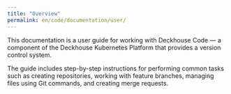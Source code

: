 ```yaml
---
title: "Overview"
permalink: en/code/documentation/user/
---
```


This documentation is a user guide for working with Deckhouse Code — a component of the Deckhouse Kubernetes Platform that provides a version control system.

The guide includes step-by-step instructions for performing common tasks such as creating repositories, working with feature branches, managing files using Git commands, and creating merge requests.
